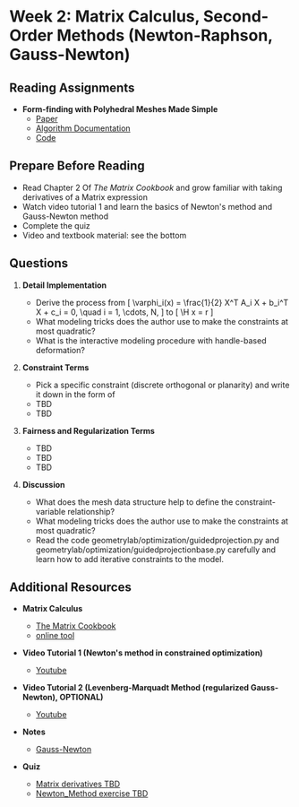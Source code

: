 # Week 2: Matrix Calculus, Second-Order Methods (Newton-Raphson, Gauss-Newton)

## Reading Assignments

- **Form-finding with Polyhedral Meshes Made Simple**
  - [Paper](https://www.geometrie.tuwien.ac.at/geom/ig/publications/2014/formfinding22014/formfinding22014.pdf) 
  - [Algorithm Documentation](https://www.huiwang.me/mkdocs-archgeo/optimization/)
  - [Code](https://github.com/WWmore/geometrylab)

## Prepare Before Reading 

- Read Chapter 2 Of *The Matrix Cookbook* and grow familiar with taking derivatives of a Matrix expression
- Watch video tutorial 1 and learn the basics of Newton's method and Gauss-Newton method
- Complete the quiz
- Video and textbook material: see the bottom

## Questions

1. **Detail Implementation**
   - Derive the process from
\[
\varphi_i(x) = \frac{1}{2} X^T A_i X + b_i^T X + c_i = 0, \quad i = 1, \cdots, N,
\] to
\[ 
\H x = r
\]
   - What modeling tricks does the author use to make the constraints at most quadratic?
   - What is the interactive modeling procedure with handle-based deformation?

2. **Constraint Terms**
   - Pick a specific constraint (discrete orthogonal or planarity) and write it down in the form of 
   - TBD
   - TBD
     
3. **Fairness and Regularization Terms**
   - TBD
   - TBD
   - TBD
  
4. **Discussion**
   - What does the mesh data structure help to define the constraint-variable relationship?
   - What modeling tricks does the author use to make the constraints at most quadratic?
   - Read the code geometrylab/optimization/guidedprojection.py and geometrylab/optimization/guidedprojectionbase.py carefully and learn how to add iterative constraints to the model.

## Additional Resources

- **Matrix Calculus**
  
  - [The Matrix Cookbook](https://www.math.uwaterloo.ca/~hwolkowi/matrixcookbook.pdf)
  - [online tool](https://www.matrixcalculus.org/)

- **Video Tutorial 1 (Newton's method in constrained optimization)**

  - [Youtube](https://www.youtube.com/watch?v=7Z1p-cj36_U&ab_channel=KevinTracy)
    
- **Video Tutorial 2 (Levenberg-Marquadt Method (regularized Gauss-Newton), OPTIONAL)**
  
  - [Youtube](https://www.youtube.com/watch?v=2ToL9zUR8ZI&ab_channel=EngineeringEducatorAcademy)

- **Notes**

  - [Gauss-Newton](https://ee263.stanford.edu/lectures/annotated/14_gauss_newton.pdf)
    
- **Quiz** 
  - [Matrix derivatives TBD](https://github.com/ZhenxiangICD/2025-ITECH-Thesis-Intuitive-Optimization)
  - [Newton_Method exercise TBD](https://github.com/ZhenxiangICD/2025-ITECH-Thesis-Intuitive-Optimization)

